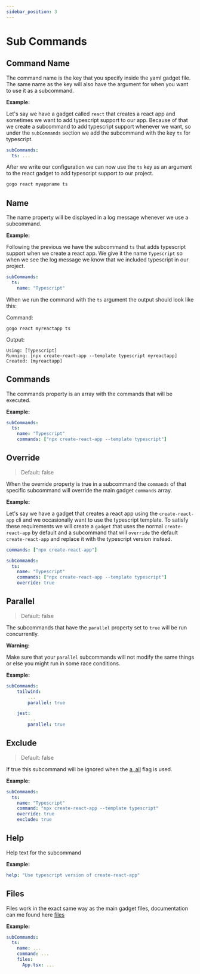 ```yaml
---
sidebar_position: 3
---
```


# Sub Commands

## Command Name

The command name is the key that you specify inside the yaml gadget file. The same name as the key will also have the argument
for when you want to use it as a subcommand.

**Example:**

Let's say we have a gadget called `react` that creates a react app and sometimes we want to add
typescript support to our app. Because of that we create a subcommand to add typescript support whenever we want,
so under the `subCommands` section we add the subcommand with the key `ts` for typescript.

```yaml title="~/.gogo/gadgets/react.yaml"
subCommands:
  ts: ...
```

After we write our configuration we can now use the `ts` key as an argument to the react gadget
to add typescript support to our project.

```bash
gogo react myappname ts
```

## Name

The name property will be displayed in a log message whenever we use a subcommand.

**Example:**

Following the previous we have the subcommand `ts` that adds typescript support when we create
a react app. We give it the name `Typescript` so when we see the log message we know
that we included typescript in our project.

```yaml title="~/.gogo/gadgets/react.yaml"
subCommands:
  ts:
    name: "Typescript"
```

When we run the command with the `ts` argument the output should look like this:

Command:

```
gogo react myreactapp ts
```

Output:

```
Using: [Typescript]
Running: [npx create-react-app --template typescript myreactapp]
Created: [myreactapp]
```

## Commands

The commands property is an array with the commands that will be executed.

**Example:**

```yaml title="~/.gogo/gadgets/react.yaml"
subCommands:
  ts:
    name: "Typescript"
    commands: ["npx create-react-app --template typescript"]
```

## Override

> Default: false

When the override property is true in a subcommand the `commands` of that specific
subcommand will override the main gadget `commands` array.

**Example:**

Let's say we have a gadget that creates a react app using the `create-react-app` cli
and we occasionally want to use the typescript template. To satisfy these requirements
we will create a `gadget` that uses the normal `create-react-app` by default and a subcommand
that will `override` the default `create-react-app` and replace it with the typescript version instead.

```yaml title="~/.gogo/gadgets/react.yaml"
commands: ["npx create-react-app"]

subCommands:
  ts:
    name: "Typescript"
    commands: ["npx create-react-app --template typescript"]
    override: true
```

## Parallel

> Default: false

The subcommands that have the `parallel` property set to `true` will be run concurrently.

**Warning:**

Make sure that your `parallel` subcommands will not modify the same things or else
you might run in some race conditions.

**Example:**

```yaml title="~/.gogo/gadgets/react.yaml"
subCommands:
    tailwind:
        ...
        parallel: true

    jest:
        ...
        parallel: true
```

## Exclude

> Default: false

If true this subcommand will be ignored when the [a, all](../flags.mdx#a-all) flag is used.

**Example:**

```yaml title="~/.gogo/gadgets/react.yaml"
subCommands:
  ts:
    name: "Typescript"
    command: "npx create-react-app --template typescript"
    override: true
    exclude: true
```

## Help

Help text for the subcommand

**Example:**

```yaml
help: "Use typescript version of create-react-app"
```

## Files

Files work in the exact same way as the main gadget files, documentation can me found here [files](./files.md)

**Example:**

```yaml
subCommands:
  ts:
    name: ...
    command: ...
    files:
      App.tsx: ...
```
